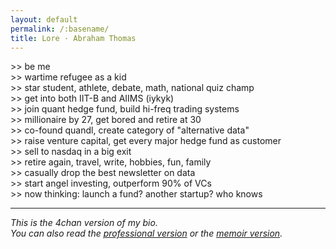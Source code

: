 ```yaml
---
layout: default
permalink: /:basename/
title: Lore · Abraham Thomas
---
```


\>\> be me  
\>\> wartime refugee as a kid  
\>\> star student, athlete, debate, math, national quiz champ  
\>\> get into both IIT-B and AIIMS (iykyk)  
\>\> join quant hedge fund, build hi-freq trading systems  
\>\> millionaire by 27, get bored and retire at 30  
\>\> co-found quandl, create category of "alternative data"  
\>\> raise venture capital, get every major hedge fund as customer  
\>\> sell to nasdaq in a big exit  
\>\> retire again, travel, write, hobbies, fun, family  
\>\> casually drop the best newsletter on data  
\>\> start angel investing, outperform 90% of VCs  
\>\> now thinking: launch a fund? another startup? who knows  


<!--
>be me
>tfw refugee kid 
>top of my class, chad athlete, debate lord, galaxy brain quiz champ, basically a demi-god
>IIT-B and AIIMS both want me, lol
>join quant hedge fund, build Skynet but for stonks
>millionaire by 27, retire at 30, too easy
>co-found Quandl, invent 'alternative data' or something
>raise venture capital, hedge funds throw money at me
>sell to NASDAQ, bag secured
>retire *again*, this time for real (maybe)
>travel the world, find peace in meditation, write esoteric shit no one understands
>start angel investing, mog 90% of VCs
>mfw comfy
>brain starts itching, need more
>launch a fund? another startup? invent time travel?
>dunno lol 
-->

---

*This is the 4chan version of my bio.  
You can also read the [professional version](/bio) or the [memoir version](/story).*

<br/>
<br/>
<br/>